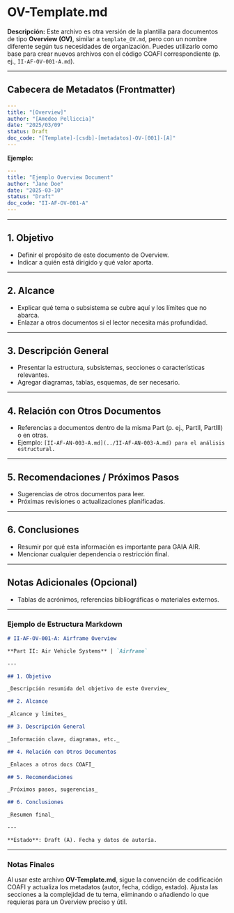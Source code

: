 # OV-Template.md

**Descripción:** Este archivo es otra versión de la plantilla para documentos de tipo **Overview (OV)**, similar a `template_OV.md`, pero con un nombre diferente según tus necesidades de organización. Puedes utilizarlo como base para crear nuevos archivos con el código COAFI correspondiente (p. ej., `II-AF-OV-001-A.md`).

---

## Cabecera de Metadatos (Frontmatter)

```yaml
---
title: "[Overview]"
author: "[Amedeo Pelliccia]"
date: "2025/03/09"
status: Draft
doc_code: "[Template]-[csdb]-[metadatos]-OV-[001]-[A]"
---
```

**Ejemplo:**
```yaml
---
title: "Ejemplo Overview Document"
author: "Jane Doe"
date: "2025-03-10"
status: "Draft"
doc_code: "II-AF-OV-001-A"
---
```

---

## 1. Objetivo

- Definir el propósito de este documento de Overview.
- Indicar a quién está dirigido y qué valor aporta.

---

## 2. Alcance

- Explicar qué tema o subsistema se cubre aquí y los límites que no abarca.
- Enlazar a otros documentos si el lector necesita más profundidad.

---

## 3. Descripción General

- Presentar la estructura, subsistemas, secciones o características relevantes.
- Agregar diagramas, tablas, esquemas, de ser necesario.

---

## 4. Relación con Otros Documentos

- Referencias a documentos dentro de la misma Part (p. ej., PartII, PartIII) o en otras.
- Ejemplo: `[II-AF-AN-003-A.md](../II-AF-AN-003-A.md) para el análisis estructural.`

---

## 5. Recomendaciones / Próximos Pasos

- Sugerencias de otros documentos para leer.
- Próximas revisiones o actualizaciones planificadas.

---

## 6. Conclusiones

- Resumir por qué esta información es importante para GAIA AIR.
- Mencionar cualquier dependencia o restricción final.

---

## Notas Adicionales (Opcional)

- Tablas de acrónimos, referencias bibliográficas o materiales externos.

---

### Ejemplo de Estructura Markdown
```markdown
# II-AF-OV-001-A: Airframe Overview

**Part II: Air Vehicle Systems** | `Airframe`

---

## 1. Objetivo

_Descripción resumida del objetivo de este Overview_

## 2. Alcance

_Alcance y límites_

## 3. Descripción General

_Información clave, diagramas, etc._

## 4. Relación con Otros Documentos

_Enlaces a otros docs COAFI_

## 5. Recomendaciones

_Próximos pasos, sugerencias_

## 6. Conclusiones

_Resumen final_

---

**Estado**: Draft (A). Fecha y datos de autoría.
```

---

### Notas Finales

Al usar este archivo **OV-Template.md**, sigue la convención de codificación COAFI y actualiza los metadatos (autor, fecha, código, estado). Ajusta las secciones a la complejidad de tu tema, eliminando o añadiendo lo que requieras para un Overview preciso y útil.

